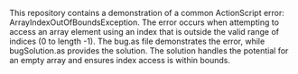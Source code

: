 This repository contains a demonstration of a common ActionScript error: ArrayIndexOutOfBoundsException. The error occurs when attempting to access an array element using an index that is outside the valid range of indices (0 to length -1). The bug.as file demonstrates the error, while bugSolution.as provides the solution.  The solution handles the potential for an empty array and ensures index access is within bounds.